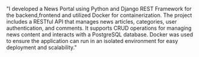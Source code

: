 "I developed a News Portal using Python and Django REST Framework for the backend,frontend and utilized Docker for containerization. The project includes a RESTful API that manages news articles, categories, user authentication, and comments. It supports CRUD operations for managing news content and interacts with a PostgreSQL database. Docker was used to ensure the application can run in an isolated environment for easy deployment and scalability."
